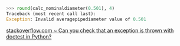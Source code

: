 ```python
>>> round(calc_nominaldiameter(0.501), 4)
Traceback (most recent call last):
Exception: Invalid averagepipediameter value of 0.501
```
[stackoverflow.com ~ Can you check that an exception is thrown with doctest in Python?](https://stackoverflow.com/a/12609)

